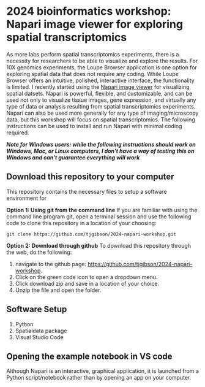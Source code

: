 # 2024 bioinformatics workshop: Napari image viewer for exploring spatial transcriptomics

As more labs perform spatial transcriptomics experiments, there is a necessity for researchers to be able to visualize and explore the results.
For 10X genomics experiments, the Loupe Browser application is one option for exploring spatial data that does not require any coding.
While Loupe Browser offers an intuitive, polished, interactive interface, the functionality is limited. 
I recently started using the [Napari image viewer](https://napari.org/stable/) for visualizing spatial datsets. 
Napari is powerful, flexible, and customizable, and can be used not only to visualize tissue images, gene expression, and virtually any type of data or analysis resulting from spatial transcriptomics experiments.
Napari can also be used more generally for any type of imaging/microscopy data, but this workshop will focus on spatial transcriptomics. 
The following instructions can be used to install and run Napari with minimal coding required.

***Note for Windows users: while the following instructions should work on Windows, Mac, or Linux computers, I don't have a way of testing this on Windows and can't guarantee everything will work***

## Download this repository to your computer

This repository contains the necessary files to setup a software environment for 

**Option 1: Using git from the command line** If you are familiar with using the command line program git, open a terminal session and use the following code to clone this repository in a location of your choosing:

```         
git clone https://github.com/tjgibson/2024-napari-workshop.git
```

**Option 2: Download through github**
To download this repository through the web, do the following: 
1. navigate to the github page: https://github.com/tjgibson/2024-napari-workshop.
2. Click on the green code icon to open a dropdown menu.
3. Click download zip and save in a location of your choice.
4. Unzip the file and open the folder.


## Software Setup

1.  Python
2.  Spatialdata package
3.  Visual Studio Code

## Opening the example notebook in VS code

Although Napari is an interactive, graphical application, it is launched from a Python script/notebook rather than by opening an app on your computer.
